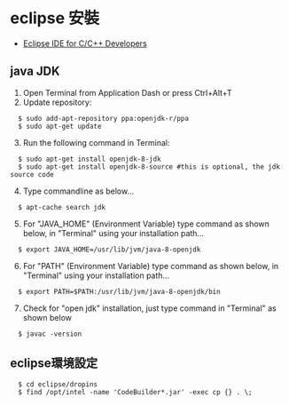 # eclipse 安裝
* [Eclipse IDE for C/C++ Developers](http://www.eclipse.org/downloads/eclipse-packages/)

## java JDK
1. Open Terminal from Application Dash or press Ctrl+Alt+T
2. Update repository:
```
  $ sudo add-apt-repository ppa:openjdk-r/ppa
  $ sudo apt-get update
```
3. Run the following command in Terminal:
```
  $ sudo apt-get install openjdk-8-jdk
  $ sudo apt-get install openjdk-8-source #this is optional, the jdk source code
```
4. Type commandline as below...
```
  $ apt-cache search jdk
```
5. For "JAVA_HOME" (Environment Variable) type command as shown below, in "Terminal" using your installation path...
```
  $ export JAVA_HOME=/usr/lib/jvm/java-8-openjdk
```
6. For "PATH" (Environment Variable) type command as shown below, in "Terminal" using your installation path...
```
  $ export PATH=$PATH:/usr/lib/jvm/java-8-openjdk/bin
```
7. Check for "open jdk" installation, just type command in "Terminal" as shown below
```
  $ javac -version
```
## eclipse環境設定
```
  $ cd eclipse/dropins
  $ find /opt/intel -name 'CodeBuilder*.jar' -exec cp {} . \;
```
